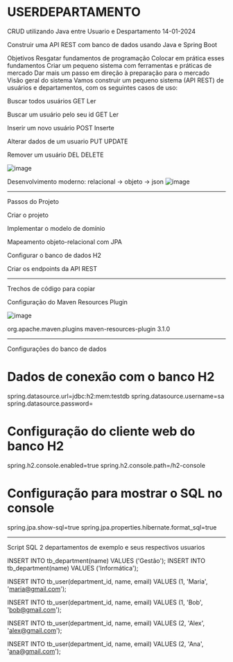 # USERDEPARTAMENTO

CRUD utilizando Java entre Usuario e Despartamento 14-01-2024

Construir uma API REST com banco de dados usando Java e Spring Boot

Objetivos
Resgatar fundamentos de programação
Colocar em prática esses fundamentos
Criar um pequeno sistema com ferramentas e práticas de mercado
Dar mais um passo em direção à preparação para o mercado
Visão geral do sistema
Vamos construir um pequeno sistema (API REST) de usuários e departamentos, com os seguintes casos de uso:

Buscar todos usuários                GET         Ler

Buscar um usuário pelo seu id        GET         Ler

Inserir um novo usuário              POST        Inserte

Alterar dados de um usuario          PUT         UPDATE

Remover um usuário                   DEL         DELETE



![image](https://github.com/edudias1972/USERDEPARTAMENTO/assets/80340034/8f59cda2-54e9-4105-8973-5f27e1d1f142)


Desenvolvimento moderno: relacional -> objeto -> json
![image](https://github.com/edudias1972/USERDEPARTAMENTO/assets/80340034/84c78445-938a-4c80-850b-9104825b8fa2)



-------------------------------------------------------------------------------------------------------------------------------------
Passos do Projeto

Criar o projeto

Implementar o modelo de domínio

Mapeamento objeto-relacional com JPA

Configurar o banco de dados H2

Criar os endpoints da API REST

-------------------------------------------------------------------------------------------------------------------------------------
Trechos de código para copiar

Configuração do Maven Resources Plugin

![image](https://github.com/edudias1972/USERDEPARTAMENTO/assets/80340034/432fea2b-26ad-4d26-bd36-8c47a48767cc)


<plugin>
	<groupId>org.apache.maven.plugins</groupId>
	<artifactId>maven-resources-plugin</artifactId>
	<version>3.1.0</version>
</plugin>

------------------------------------------------------------------------------------------------------------------------------------
Configurações do banco de dados
# Dados de conexão com o banco H2
spring.datasource.url=jdbc:h2:mem:testdb
spring.datasource.username=sa
spring.datasource.password=

# Configuração do cliente web do banco H2
spring.h2.console.enabled=true
spring.h2.console.path=/h2-console

# Configuração para mostrar o SQL no console
spring.jpa.show-sql=true
spring.jpa.properties.hibernate.format_sql=true

------------------------------------------------------------------------------------------------------------------------------------

Script SQL  2 departamentos de exemplo  e seus respectivos usuarios

INSERT INTO tb_department(name) VALUES ('Gestão');
INSERT INTO tb_department(name) VALUES ('Informática');

INSERT INTO tb_user(department_id, name, email) VALUES (1, 'Maria', 'maria@gmail.com');

INSERT INTO tb_user(department_id, name, email) VALUES (1, 'Bob', 'bob@gmail.com');

INSERT INTO tb_user(department_id, name, email) VALUES (2, 'Alex', 'alex@gmail.com');

INSERT INTO tb_user(department_id, name, email) VALUES (2, 'Ana', 'ana@gmail.com');

